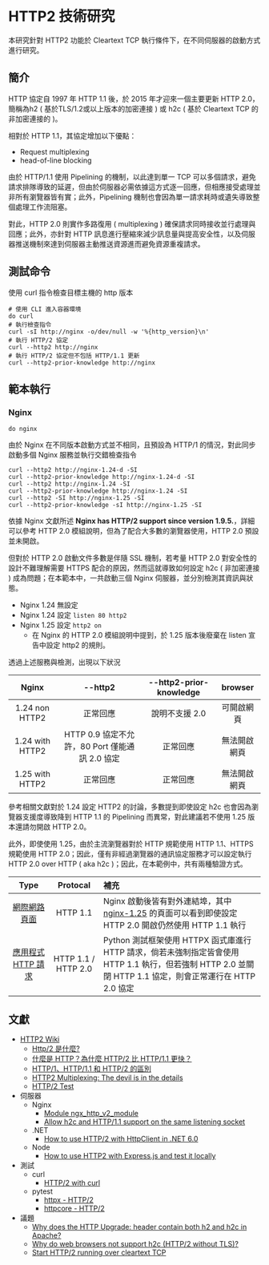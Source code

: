# HTTP2 技術研究

本研究針對 HTTP2 功能於 Cleartext TCP 執行條件下，在不同伺服器的啟動方式進行研究。

## 簡介

HTTP 協定自 1997 年 HTTP 1.1 後，於 2015 年才迎來一個主要更新 HTTP 2.0，簡稱為h2 ( 基於TLS/1.2或以上版本的加密連接 ) 或 h2c ( 基於 Cleartext TCP 的非加密連接的  )。

相對於 HTTP 1.1，其協定增加以下優點：

+ Request multiplexing
+ head-of-line blocking

由於 HTTP/1.1 使用 Pipelining 的機制，以此達到單一 TCP 可以多個請求，避免請求排隊導致的延遲，但由於伺服器必需依據這方式逐一回應，但相應接受處理並非所有瀏覽器皆有實；此外，Pipelining 機制也會因為單一請求耗時或遺失導致整個處理工作流阻塞。

對此，HTTP 2.0 則實作多路復用 ( multiplexing ) 確保請求同時接收並行處理與回應；此外，亦針對 HTTP 訊息進行壓縮來減少訊息量與提高安全性，以及伺服器推送機制來達到伺服器主動推送資源進而避免資源重複請求。

## 測試命令

使用 curl 指令檢查目標主機的 http 版本

```
# 使用 CLI 進入容器環境
do curl
# 執行檢查指令
curl -sI http://nginx -o/dev/null -w '%{http_version}\n'
# 執行 HTTP/2 協定
curl --http2 http://nginx
# 執行 HTTP/2 協定但不包括 HTTP/1.1 更新
curl --http2-prior-knowledge http://nginx
```

## 範本執行

### Nginx

```
do nginx
```

由於 Nginx 在不同版本啟動方式並不相同，且預設為 HTTP/1 的情況，對此同步啟動多個 Nginx 服務並執行交錯檢查指令

```
curl --http2 http://nginx-1.24-d -SI
curl --http2-prior-knowledge http://nginx-1.24-d -SI
curl --http2 http://nginx-1.24 -SI
curl --http2-prior-knowledge http://nginx-1.24 -SI
curl --http2 -SI http://nginx-1.25 -SI
curl --http2-prior-knowledge -sI http://nginx-1.25 -SI
```

依據 Nginx 文獻所述 **Nginx has HTTP/2 support since version 1.9.5.**，詳細可以參考 HTTP 2.0 模組說明，但為了配合大多數的瀏覽器使用，HTTP 2.0 預設並未開啟。

但對於 HTTP 2.0 啟動文件多數是伴隨 SSL 機制，若考量 HTTP 2.0 對安全性的設計不難理解需要 HTTPS 配合的原因，然而這就導致如何設定 h2c ( 非加密連接 ) 成為問題；在本範本中，一共啟動三個 Nginx 伺服器，並分別檢測其資訊與狀態。

+ Nginx 1.24 無設定
+ Nginx 1.24 設定 ```listen 80 http2```
+ Nginx 1.25 設定 ```http2 on```
    - 在 Nginx 的 HTTP 2.0 模組說明中提到，於 1.25  版本後廢棄在 listen 宣告中設定 http2 的規則。

透過上述服務與檢測，出現以下狀況

| Nginx | --http2 | --http2-prior-knowledge | browser |
| :--: | :--: | :--: | :--: |
| 1.24 non HTTP2 | 正常回應 | 說明不支援 2.0 | 可開啟網頁 |
| 1.24 with HTTP2 | HTTP 0.9 協定不允許，80 Port 僅能通訊 2.0 協定 | 正常回應 | 無法開啟網頁 |
| 1.25 with HTTP2 | 正常回應 | 正常回應 | 無法開啟網頁 |

參考相關文獻對於 1.24 設定 HTTP2 的討論，多數提到即使設定 h2c 也會因為瀏覽器支援度導致降到 HTTP 1.1 的 Pipelining 而異常，對此建議若不使用 1.25 版本還請勿開啟 HTTP 2.0。

此外，即使使用 1.25，由於主流瀏覽器對於 HTTP 規範使用 HTTP 1.1、HTTPS 規範使用 HTTP 2.0；因此，僅有非經過瀏覽器的通訊協定服務才可以設定執行 HTTP 2.0 over HTTP ( aka h2c )；因此，在本範例中，共有兩種驗證方式。

| Type | Protocal | 補充 |
| :--: | :--: | :---- |
| [網際網路頁面](./src/www) | HTTP 1.1 | Nginx 啟動後皆有對外連結埠，其中 [nginx-1.25](http://localhost:8083) 的頁面可以看到即使設定 HTTP 2.0 開啟仍然使用 HTTP 1.1 執行 |
| [應用程式 HTTP 請求](./src/pytest) | HTTP 1.1 / HTTP 2.0 | Python 測試框架使用 HTTPX 函式庫進行 HTTP 請求，倘若未強制指定皆會使用 HTTP 1.1 執行，但若強制 HTTP 2.0 並關閉 HTTP 1.1 協定，則會正常運行在 HTTP 2.0 協定 |


## 文獻

+ [HTTP2 Wiki](https://zh.wikipedia.org/zh-tw/HTTP/2)
    - [Http/2 是什麼?](https://totoroliu.medium.com/http-2-%E6%98%AF%E4%BB%80%E9%BA%BC-d7de699bdbae)
    - [什麼是 HTTP？為什麼 HTTP/2 比 HTTP/1.1 更快？](https://www.cloudflare.com/zh-tw/learning/performance/http2-vs-http1.1/)
    - [HTTP/1、HTTP/1.1 和 HTTP/2 的區別](https://www.explainthis.io/zh-hant/swe/http1.0-http1.1-http2.0-difference)
    - [HTTP2 Multiplexing: The devil is in the details](https://blog.codavel.com/http2-multiplexing)
    - [HTTP/2 Test](https://tools.keycdn.com/http2-test)
+ 伺服器
    - Nginx
        + [Module ngx_http_v2_module](https://nginx.org/en/docs/http/ngx_http_v2_module.html)
        + [Allow h2c and HTTP/1.1 support on the same listening socket](https://trac.nginx.org/nginx/ticket/816)
    - .NET
        + [How to use HTTP/2 with HttpClient in .NET 6.0](https://www.siakabaro.com/use-http-2-with-httpclient-in-net-6-0/)
    - Node
        + [How to use HTTP2 with Express.js and test it locally](https://typeofnan.dev/how-to-use-http2-with-express/)
+ 測試
    - curl
        + [HTTP/2 with curl](https://curl.se/docs/http2.html)
    - pytest
        + [httpx - HTTP/2](https://www.python-httpx.org/http2/)
        + [httpcore - HTTP/2](https://www.encode.io/httpcore/http2/)
+ 議題
    - [Why does the HTTP Upgrade: header contain both h2 and h2c in Apache?](https://stackoverflow.com/questions/67583138)
    - [Why do web browsers not support h2c (HTTP/2 without TLS)?](https://stackoverflow.com/questions/46788904)
    - [Start HTTP/2 running over cleartext TCP](https://yushuanhsieh.github.io/post/2019-08-27-http2-h2c/)
